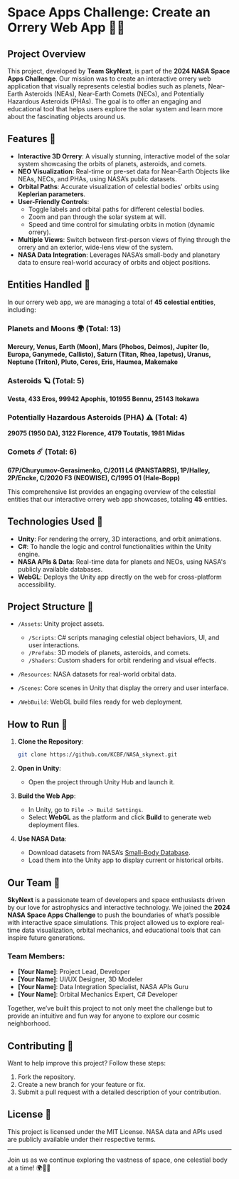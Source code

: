# Space Apps Challenge: Create an Orrery Web App 🌌🚀

## Project Overview

This project, developed by **Team SkyNext**, is part of the **2024 NASA Space Apps Challenge**. Our mission was to create an interactive orrery web application that visually represents celestial bodies such as planets, Near-Earth Asteroids (NEAs), Near-Earth Comets (NECs), and Potentially Hazardous Asteroids (PHAs). The goal is to offer an engaging and educational tool that helps users explore the solar system and learn more about the fascinating objects around us.

## Features 🌟

- **Interactive 3D Orrery**: A visually stunning, interactive model of the solar system showcasing the orbits of planets, asteroids, and comets.
- **NEO Visualization**: Real-time or pre-set data for Near-Earth Objects like NEAs, NECs, and PHAs, using NASA’s public datasets.
- **Orbital Paths**: Accurate visualization of celestial bodies' orbits using **Keplerian parameters**.
- **User-Friendly Controls**: 
  - Toggle labels and orbital paths for different celestial bodies.
  - Zoom and pan through the solar system at will.
  - Speed and time control for simulating orbits in motion (dynamic orrery).
- **Multiple Views**: Switch between first-person views of flying through the orrery and an exterior, wide-lens view of the system.
- **NASA Data Integration**: Leverages NASA’s small-body and planetary data to ensure real-world accuracy of orbits and object positions.


## Entities Handled 🌌

In our orrery web app, we are managing a total of **45 celestial entities**, including:

### Planets and Moons 🌍 (Total: 13)
**Mercury, Venus, Earth (Moon), Mars (Phobos, Deimos), Jupiter (Io, Europa, Ganymede, Callisto), Saturn (Titan, Rhea, Iapetus), Uranus, Neptune (Triton), Pluto, Ceres, Eris, Haumea, Makemake**

### Asteroids 🪐 (Total: 5)
**Vesta, 433 Eros, 99942 Apophis, 101955 Bennu, 25143 Itokawa**

### Potentially Hazardous Asteroids (PHA) ⚠️ (Total: 4)
**29075 (1950 DA), 3122 Florence, 4179 Toutatis, 1981 Midas**

### Comets ☄️ (Total: 6)
**67P/Churyumov-Gerasimenko, C/2011 L4 (PANSTARRS), 1P/Halley, 2P/Encke, C/2020 F3 (NEOWISE), C/1995 O1 (Hale-Bopp)**

This comprehensive list provides an engaging overview of the celestial entities that our interactive orrery web app showcases, totaling **45** entities.

## Technologies Used 🔧

- **Unity**: For rendering the orrery, 3D interactions, and orbit animations.
- **C#**: To handle the logic and control functionalities within the Unity engine.
- **NASA APIs & Data**: Real-time data for planets and NEOs, using NASA's publicly available databases.
- **WebGL**: Deploys the Unity app directly on the web for cross-platform accessibility.

## Project Structure 📂

- `/Assets`: Unity project assets.
  - `/Scripts`: C# scripts managing celestial object behaviors, UI, and user interactions.
  - `/Prefabs`: 3D models of planets, asteroids, and comets.
  - `/Shaders`: Custom shaders for orbit rendering and visual effects.
  
- `/Resources`: NASA datasets for real-world orbital data.

- `/Scenes`: Core scenes in Unity that display the orrery and user interface.

- `/WebBuild`: WebGL build files ready for web deployment.

## How to Run 🚀

1. **Clone the Repository**:
   ```bash
   git clone https://github.com/KCBF/NASA_skynext.git
   ```
2. **Open in Unity**:
   - Open the project through Unity Hub and launch it.

3. **Build the Web App**:
   - In Unity, go to `File -> Build Settings`.
   - Select **WebGL** as the platform and click **Build** to generate web deployment files.

4. **Use NASA Data**:
   - Download datasets from NASA’s [Small-Body Database](https://ssd.jpl.nasa.gov/tools/sbdb_query.html).
   - Load them into the Unity app to display current or historical orbits.

## Our Team 🌠

**SkyNext** is a passionate team of developers and space enthusiasts driven by our love for astrophysics and interactive technology. We joined the **2024 NASA Space Apps Challenge** to push the boundaries of what’s possible with interactive space simulations. This project allowed us to explore real-time data visualization, orbital mechanics, and educational tools that can inspire future generations.

### Team Members:
- **[Your Name]**: Project Lead, Developer
- **[Your Name]**: UI/UX Designer, 3D Modeler
- **[Your Name]**: Data Integration Specialist, NASA APIs Guru
- **[Your Name]**: Orbital Mechanics Expert, C# Developer

Together, we’ve built this project to not only meet the challenge but to provide an intuitive and fun way for anyone to explore our cosmic neighborhood.

## Contributing 🤝

Want to help improve this project? Follow these steps:
1. Fork the repository.
2. Create a new branch for your feature or fix.
3. Submit a pull request with a detailed description of your contribution.

## License 📜

This project is licensed under the MIT License. NASA data and APIs used are publicly available under their respective terms.

---

Join us as we continue exploring the vastness of space, one celestial body at a time! 🌍🌙✨
